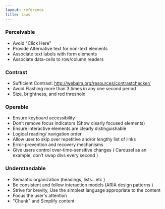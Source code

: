 ```yaml
---
layout: reference
title: laws
---
```


### Perceivable ###

* Avoid "Click Here"
* Provide Alternative text for non-text elements
* Associate text labels with form elements
* Associate data-cells to row/column readers

### Contrast ###

* Sufficient Contrast: http://webaim.org/resources/contrastchecker/ 
* Avoid Flashing more than 3 times in any one second period
* Size, brightness, and red threshold

### Operable ###

* Ensure keyboard accessibility
* Don’t remove focus indicators (Show clearly focused elements)
* Ensure interactive elements are clearly distinguishable
* Logical reading/ navigation order
* Allow user to skip over repetitive and/or lengthy list of links
* Error-prevention and recovery mechanisms
* Give users control over-time-sensitive changes ( Carousel as an example, don’t swap divs every second )

### Understandable ###

* Semantic organization (headings, lists...etc )
* Be consistent and follow interaction models (ARIA design patterns )
* Strive for brevity, Use the simplest language appropriate to the content
* Focus the user's attention
* "Chunk" and Simplify content
